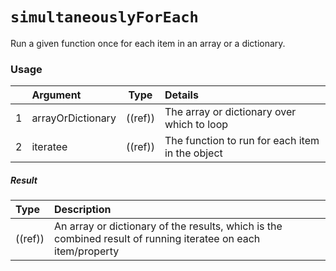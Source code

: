 # `simultaneouslyForEach`

Run a given function once for each item in an array or a dictionary.

### Usage

|    |    Argument    | Type        | Details        |
|---|:--------------------|-------------------|:-----------------------------------|
| 1 | arrayOrDictionary    | ((ref))        | The array or dictionary over which to loop
| 2 | iteratee        | ((ref))         | The function to run for each item in the object

##### Result

| Type                | Description      |
|:--------------------|:-----------------|
| ((ref))         | An array or dictionary of the results, which is the combined result of running iteratee on each item/property